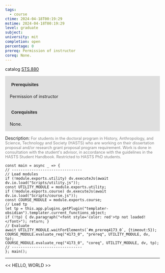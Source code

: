 ```yaml
---
tags:
  - course
ctime: 2024-04-18T00:19:29
mstime: 2024-04-18T00:19:29
level: graduate
subject: 
university: mit
completion: open
percentage: 0
prereq: Permission of instructor
coreq: None.
---
```


catalog [STS.880](http://student.mit.edu/catalog/mSTSb.html#STS.880)

<span style="display: block; padding: 15px; background-color: rgb(100, 100, 100, 0.2);"><font id="m_prereq4173_0" style="display: block; font-family: Arial, sans-serif; font-weight: bold; padding: 5px">Prerequisites</font><br><span id="prereq4173_0">Permission of instructor</span></span>
<span style="display: block; padding: 15px; background-color: rgb(100, 100, 100, 0.2);"><font id="m_coreq4173_0" style="display: block; font-family: Arial, sans-serif; font-weight: bold; padding: 5px">Corequisites</font><br><span id="coreq4173_0">None.</span></span>

<font style="">Description:</font>
<font style="color: grey; font-size: 0.8rem;">For students in the doctoral program in History, Anthropology, and Science, Technology and Society (HASTS) who are working on their dissertation proposal and/or research grant proposal program requirement. Work is done in consultation with the student's advisor, in accordance with the guidelines in the HASTS Student Handbook. Restricted to HASTS PhD students.</font>

```dataviewjs
const main = async _ => {
// --------------------------------
// Load modules
if (!module.exports.utility) dv.executeJs(await dv.io.load("Scripts/utility.js"));
const UTILITY_MODULE = module.exports.utility;
if (!module.exports.course) dv.executeJs(await dv.io.load("Scripts/course.js"));
const COURSE_MODULE = module.exports.course;
// Load tp
let tp = this.app.plugins.getPlugin("templater-obsidian").templater.current_functions_object;
if (!tp) { dv.paragraph("<font style='color: red'>tp not loaded!</font>"); return; }
// Evaluate
await UTILITY_MODULE.waitForElements(`#m_prereq4173_0`, {timeout:5});
COURSE_MODULE.evaluate_req("4173_0", "prereq", UTILITY_MODULE, dv, tp);
COURSE_MODULE.evaluate_req("4173_0", "coreq", UTILITY_MODULE, dv, tp);
// --------------------------------
}; main();
```

---

<< HELLO, WORLD >>
